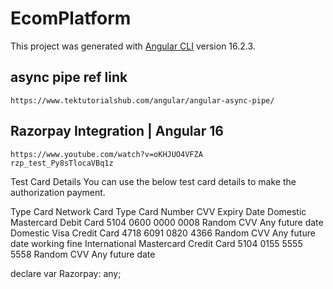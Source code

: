 # EcomPlatform

This project was generated with [Angular CLI](https://github.com/angular/angular-cli) version 16.2.3.

## async pipe ref link

`https://www.tektutorialshub.com/angular/angular-async-pipe/` <br>

## Razorpay Integration | Angular 16

`https://www.youtube.com/watch?v=oKHJUO4VFZA` <br>
`rzp_test_Py8sTlocaVBq1z`

Test Card Details
You can use the below test card details to make the authorization payment.

Type Card Network Card Type Card Number CVV Expiry Date
Domestic Mastercard Debit Card 5104 0600 0000 0008 Random CVV Any future date
Domestic Visa Credit Card 4718 6091 0820 4366 Random CVV Any future date working fine
International Mastercard Credit Card 5104 0155 5555 5558 Random CVV Any future date

<script src="https://checkout.razorpay.com/v1/checkout.js"></script>

declare var Razorpay: any;
